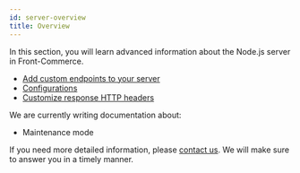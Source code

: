 ```yaml
---
id: server-overview
title: Overview
---
```


In this section, you will learn advanced information about the Node.js server in Front-Commerce.

* [Add custom endpoints to your server](./add-http-endpoint.html)
* [Configurations](./configurations.html)
* [Customize response HTTP headers](./customize-response-http-headers.html)

We are currently writing documentation about:

* Maintenance mode

If you need more detailed information, please [contact us](mailto:contact@front-commerce.com). We will make sure to answer you in a timely manner.